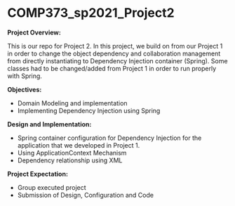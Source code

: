 # COMP373_sp2021_Project2

**Project Overview:**

This is our repo for Project 2. In this project, we build on from our Project 1 in order to change the object dependency and collaboration management from directly instantiating to Dependency Injection container (Spring). Some classes had to be changed/added from Project 1 in order to run properly with Spring.

**Objectives:**
* Domain Modeling and implementation 
* Implementing Dependency Injection using Spring

**Design and Implementation:**
* Spring container configuration for Dependency Injection for the application that we developed in Project 1.
* Using ApplicationContext Mechanism
* Dependency relationship using XML

**Project Expectation:**
* Group executed project
* Submission of Design, Configuration and Code
